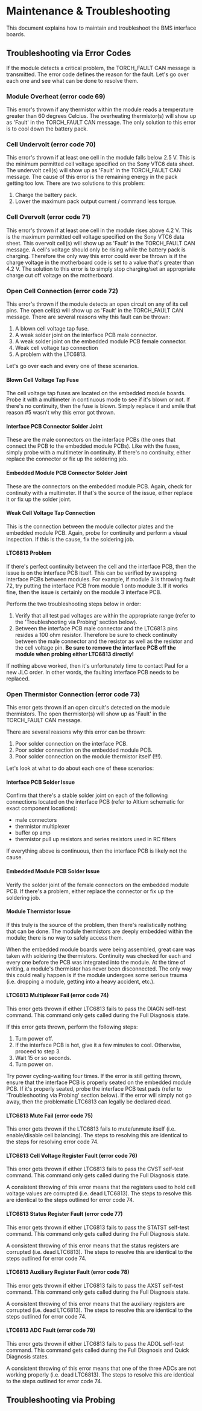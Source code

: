 # Maintenance & Troubleshooting
This document explains how to maintain and troubleshoot the BMS interface boards.

## Troubleshooting via Error Codes
If the module detects a critical problem, the TORCH_FAULT CAN message is transmitted. The error code defines the reason for the fault. Let's go over each one and see what can be done to resolve them.

### Module Overheat (error code 69)
This error's thrown if any thermistor within the module reads a temperature greater than 60 degrees Celcius. The overheating thermistor(s) will show up as 'Fault' in the TORCH_FAULT CAN message. 
The only solution to this error is to cool down the battery pack.

### Cell Undervolt (error code 70)
This error's thrown if at least one cell in the module falls below 2.5 V. This is the minimum permitted cell voltage specified on the Sony VTC6 data sheet. The undervolt cell(s) will show up as 'Fault' in the TORCH_FAULT CAN message. 
The cause of this error is the remaining energy in the pack getting too low. There are two solutions to this problem:
1. Charge the battery pack.
2. Lower the maximum pack output current / command less torque.

### Cell Overvolt (error code 71)
This error's thrown if at least one cell in the module rises above 4.2 V. This is the maximum permitted cell voltage specified on the Sony VTC6 data sheet. This overvolt cell(s) will show up as 'Fault' in the TORCH_FAULT CAN message. 
A cell's voltage should only be rising while the battery pack is charging. Therefore the only way this error could ever be thrown is if the charge voltage in the motherboard code is set to a value that's greater than 4.2 V. 
The solution to this error is to simply stop charging/set an appropriate charge cut off voltage on the motherboard.

### Open Cell Connection (error code 72)
This error's thrown if the module detects an open circuit on any of its cell pins. The open cell(s) will show up as 'Fault' in the TORCH_FAULT CAN message. 
There are several reasons why this fault can be thrown:
1. A blown cell voltage tap fuse.
2. A weak solder joint on the interface PCB male connector.
3. A weak solder joint on the embedded module PCB female connector.
4. Weak cell voltage tap connection
5. A problem with the LTC6813.<br>

Let's go over each and every one of these scenarios.

#### Blown Cell Voltage Tap Fuse
The cell voltage tap fuses are located on the embedded module boards. Probe it with a multimeter in continuous mode to see if it's blown or not. 
If there's no continuity, then the fuse is blown. Simply replace it and smile that reason #5 wasn't why this error got thrown.

#### Interface PCB Connector Solder Joint
These are the male connectors on the interface PCBs (the ones that connect the PCB to the embedded module PCBs). Like with the fuses, simply probe with a multimeter in continuity. 
If there's no continuity, either replace the connector or fix up the soldering job.

#### Embedded Module PCB Connector Solder Joint
These are the connectors on the embedded module PCB. Again, check for continuity with a multimeter. If that's the source of the issue, either replace it or fix up the solder joint.

#### Weak Cell Voltage Tap Connection
This is the connection between the module collector plates and the embedded module PCB. Again, probe for continuity and perform a visual inspection. 
If this is the cause, fix the soldering job.

#### LTC6813 Problem
If there's perfect continuity between the cell and the interface PCB, then the issue is on the interface PCB itself. This can be verified by swapping interface PCBs between modules. 
For example, if module 3 is throwing fault 72, try putting the interface PCB from module 1 onto module 3. If it works fine, then the issue is certainly on the module 3 interface PCB.<br>

Perform the two troubleshooting steps below in order:
1. Verify that all test pad voltages are within the appropriate range (refer to the 'Troubleshooting via Probing' section below).
2. Between the interface PCB male connector and the LTC6813 pins resides a 100 ohm resistor. Therefore be sure to check continuity between the male connector and the resistor as well as the resistor and the cell voltage pin. **Be sure to remove the interface PCB off the module when probing either LTC6813 directly!**<br>

If nothing above worked, then it's unfortunately time to contact Paul for a new JLC order. In other words, the faulting interface PCB needs to be replaced.

### Open Thermistor Connection (error code 73)
This error gets thrown if an open circuit's detected on the module thermistors. The open thermistor(s) will show up as 'Fault' in the TORCH_FAULT CAN message.<br>

There are several reasons why this error can be thrown:
1. Poor solder connection on the interface PCB.
2. Poor solder connection on the embedded module PCB.
3. Poor solder connection on the module thermistor itself (!!!).<br>

Let's look at what to do about each one of these scenarios:

#### Interface PCB Solder Issue
Confirm that there's a stable solder joint on each of the following connections located on the interface PCB (refer to Altium schematic for exact component locations):
- male connectors
- thermistor multiplexer
- buffer op amp
- thermistor pull up resistors and series resistors used in RC filters<br>

If everything above is continuous, then the interface PCB is likely not the cause.

#### Embedded Module PCB Solder Issue
Verify the solder joint of the female connectors on the embedded module PCB. If there's a problem, either replace the connector or fix up the soldering job.

#### Module Thermistor Issue
If this truly is the source of the problem, then there's realistically nothing that can be done. The module thermistors are deeply embedded within the module; there is no way to safely access them.<br>

When the embedded module boards were being assembled, great care was taken with soldering the thermistors. Continuity was checked for each and every one before the PCB was integrated into the module. 
At the time of writing, a module's thermistor has never been disconnected. The only way this could really happen is if the module undergoes some serious trauma (i.e. dropping a module, getting into a heavy accident, etc.).

#### LTC6813 Multiplexer Fail (error code 74)
This error gets thrown if either LTC6813 fails to pass the DIAGN self-test command. This command only gets called during the Full Diagnosis state.<br>

If this error gets thrown, perform the following steps:
1. Turn power off.
2. If the interface PCB is hot, give it a few minutes to cool. Otherwise, proceed to step 3.
3. Wait 15 or so seconds.
4. Turn power on.

Try power cycling-waiting four times. If the error is still getting thrown, ensure that the interface PCB is properly seated on the embedded module PCB. 
If it's properly seated, probe the interface PCB test pads (refer to 'Troubleshooting via Probing' section below). If the error will simply not go away, then the problematic LTC6813 can legally be declared dead.

#### LTC6813 Mute Fail (error code 75)
This error gets thrown if the LTC6813 fails to mute/unmute itself (i.e. enable/disable cell balancing). The steps to resolving this are identical to the steps for resolving error code 74.

#### LTC6813 Cell Voltage Register Fault (error code 76)
This error gets thrown if either LTC6813 fails to pass the CVST self-test command. This command only gets called during the Full Diagnosis state.<br>

A consistent throwing of this error means that the registers used to hold cell voltage values are corrupted (i.e. dead LTC6813). The steps to resolve this are identical to the steps outlined for error code 74.

#### LTC6813 Status Register Fault (error code 77)
This error gets thrown if either LTC6813 fails to pass the STATST self-test command. This command only gets called during the Full Diagnosis state.<br>

A consistent throwing of this error means that the status registers are corrupted (i.e. dead LTC6813). The steps to resolve this are identical to the steps outlined for error code 74.

#### LTC6813 Auxiliary Register Fault (error code 78)
This error gets thrown if either LTC6813 fails to pass the AXST self-test command. This command only gets called during the Full Diagnosis state.<br>

A consistent throwing of this error means that the auxiliary registers are corrupted (i.e. dead LTC6813). The steps to resolve this are identical to the steps outlined for error code 74.

#### LTC6813 ADC Fault (error code 79)
This error gets thrown if either LTC6813 fails to pass the ADOL self-test command. This command gets called during the Full Diagnosis and Quick Diagnosis states.<br>

A consistent throwing of this error means that one of the three ADCs are not working properly (i.e. dead LTC6813). The steps to resolve this are identical to the steps outlined for error code 74.

## Troubleshooting via Probing
